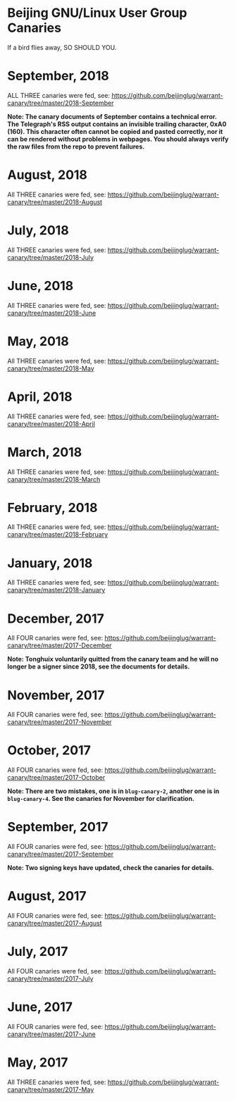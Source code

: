 Beijing GNU/Linux User Group Canaries
=====================================
If a bird flies away, SO SHOULD YOU.

# September, 2018

ALL THREE canaries were fed, see:
https://github.com/beijinglug/warrant-canary/tree/master/2018-September

**Note: The canary documents of September contains a technical error.
The Telegraph's RSS output contains an invisible trailing character,
0xA0 (160). This character often cannot be copied and pasted correctly, nor
it can be rendered without problems in webpages. You should always verify the
raw files from the repo to prevent failures.**

# August, 2018

All THREE canaries were fed, see:
https://github.com/beijinglug/warrant-canary/tree/master/2018-August

# July, 2018

All THREE canaries were fed, see:
https://github.com/beijinglug/warrant-canary/tree/master/2018-July

# June, 2018

All THREE canaries were fed, see:
https://github.com/beijinglug/warrant-canary/tree/master/2018-June

# May, 2018

All THREE canaries were fed, see:
https://github.com/beijinglug/warrant-canary/tree/master/2018-May

# April, 2018

All THREE canaries were fed, see:
https://github.com/beijinglug/warrant-canary/tree/master/2018-April

# March, 2018

All THREE canaries were fed, see:
https://github.com/beijinglug/warrant-canary/tree/master/2018-March

# February, 2018

All THREE canaries were fed, see:
https://github.com/beijinglug/warrant-canary/tree/master/2018-February

# January, 2018

All THREE canaries were fed, see:
https://github.com/beijinglug/warrant-canary/tree/master/2018-January

# December, 2017

All FOUR canaries were fed, see:
https://github.com/beijinglug/warrant-canary/tree/master/2017-December

**Note: Tonghuix voluntarily quitted from the canary team and he will no
longer be a signer since 2018, see the documents for details.**

# November, 2017

All FOUR canaries were fed, see:
https://github.com/beijinglug/warrant-canary/tree/master/2017-November

# October, 2017

All FOUR canaries were fed, see:
https://github.com/beijinglug/warrant-canary/tree/master/2017-October

**Note: There are two mistakes, one is in `blug-canary-2`, another one
is in `blug-canary-4`. See the canaries for November for clarification.**

# September, 2017

All FOUR canaries were fed, see:
https://github.com/beijinglug/warrant-canary/tree/master/2017-September

**Note: Two signing keys have updated, check the canaries for details.**

# August, 2017

All FOUR canaries were fed, see:
https://github.com/beijinglug/warrant-canary/tree/master/2017-August

# July, 2017

All FOUR canaries were fed, see:
https://github.com/beijinglug/warrant-canary/tree/master/2017-July

# June, 2017

All FOUR canaries were fed, see:
https://github.com/beijinglug/warrant-canary/tree/master/2017-June

# May, 2017

All THREE canaries were fed, see:
https://github.com/beijinglug/warrant-canary/tree/master/2017-May
